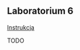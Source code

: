 ## Laboratorium 6

[Instrukcja](https://github.com/pmaczuga/mowinit/blob/master/lab6/Instrukcja.pdf)

TODO
